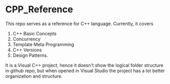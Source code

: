 # CPP_Reference
This repo serves as a reference for C++ language. Currently, it covers 
1. C++ Basic Concepts 
2. Concurrency 
3. Template Meta Programming 
4. C++ Versions 
5. Design Patterns.

It is a Visual C++ project, hence it doesn't show the logical folder structure in github repo, but when opened in Visual Studio the project has a lot better organization and structure.
